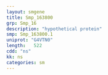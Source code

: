 ```yaml
---
layout: smgene
title: Smp_163800
grp: Smp_16
description: "hypothetical protein"
smp: Smp_163800.1
uniprot: "G4VTN0"
length:   522
cdd: "ns"
kk: ns
categories: sm
---
```

